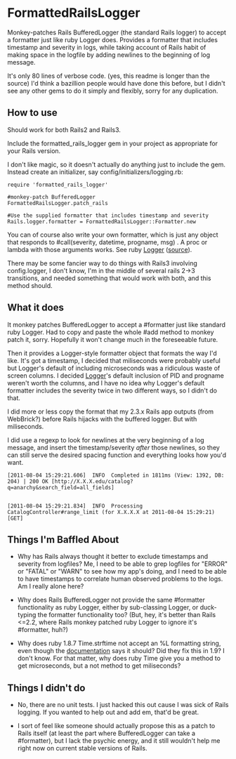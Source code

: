 # FormattedRailsLogger

Monkey-patches Rails BufferedLogger (the standard Rails logger) to accept a formatter just like ruby Logger does. Provides a formatter that includes timestamp and severity in logs, while taking account of Rails habit of making space in the logfile by adding newlines to the beginning of log message. 

It's only 80 lines of verbose code. (yes, this readme is longer than the source) I'd think a bazillion people would have done this before, but I didn't see any other gems to do it simply and flexibly, sorry for any duplication. 

## How to use

Should work for both Rails2 and Rails3. 

Include the formatted_rails_logger gem in your project as appropriate for your Rails version. 

I don't like magic, so it doesn't actually do anything just to include the gem. Instead create an initializer, say config/initializers/logging.rb:

    require 'formatted_rails_logger'
    
    #monkey-patch BufferedLogger
    FormattedRailsLogger.patch_rails
    
    #Use the supplied formatter that includes timestamp and severity
    Rails.logger.formatter = FormattedRailsLogger::Formatter.new
    
You can of course also write your own formatter, which is just any
object that responds to #call(severity, datetime, progname, msg) . A proc or lambda with those arguments works. See ruby [Logger](http://www.ruby-doc.org/stdlib/libdoc/logger/rdoc/classes/Logger.html) ([source](https://github.com/ruby/ruby/blob/trunk/lib/logger.rb)).  
    
There may be some fancier way to do things with Rails3 involving config.logger, I don't know, I'm in the middle of several rails 2->3 transitions, and needed something that would work with both, and this method should. 

## What it does

It monkey patches BufferedLogger to accept a #formatter just like standard ruby Logger. Had to copy and paste the whole #add method to monkey patch it, sorry. Hopefully it won't change much in the foreseeable future. 

Then it provides a Logger-style formatter object that formats the way I'd like. It's got a timestamp, I decided that miliseconds were probably useful but Logger's default of including microseconds was a ridiculous waste of screen columns. I decided [Logger](https://github.com/ruby/ruby/blob/trunk/lib/logger.rb)'s default inclusion of PID and progname weren't worth the columns, and I have no idea why Logger's default formatter includes the severity twice in two different ways, so I didn't do that. 

I did more or less copy the format that my 2.3.x Rails app outputs (from WebBrick?) before Rails hijacks with the buffered logger. But with miliseconds. 

I did use a regexp to look for newlines at the very beginning of a log message, and insert the timestamp/severity _after_ those newlines, so they can still serve the desired spacing function and everything looks how you'd want. 

    [2011-08-04 15:29:21.606]  INFO  Completed in 1811ms (View: 1392, DB: 204) | 200 OK [http://X.X.X.edu/catalog?q=anarchy&search_field=all_fields]


    [2011-08-04 15:29:21.834]  INFO  Processing CatalogController#range_limit (for X.X.X.X at 2011-08-04 15:29:21) [GET]


## Things I'm Baffled About

* Why has Rails always thought it better to exclude timestamps and severity from logfiles? Me, I need to be able to grep logfiles for "ERROR" or "FATAL" or "WARN" to see how my app's doing, and I need to be able to have timestamps to correlate human observed problems to the logs. Am I really alone here? 

* Why does Rails BufferedLogger not provide the same #formatter functionality as ruby Logger, either by sub-classing Logger, or duck-typing the formatter functionality too?  (But, hey, it's better than Rails <=2.2, where Rails monkey patched ruby Logger to ignore it's #formatter, huh?)

* Why does ruby 1.8.7 Time.strftime not accept an %L formatting string, even though the [documentation](http://www.ruby-doc.org/core/classes/Time.html#M000392) says it should? Did they fix this in 1.9? I don't know. For that matter, why does ruby Time give you a method to get microseconds, but a not method to get miliseconds?

## Things I didn't do

* No, there are no unit tests. I just hacked this out cause I was sick of Rails logging. If you wanted to help out and add em, that'd be great.

* I sort of feel like someone should actually propose this as a patch to Rails itself (at least the part where BufferedLogger can take a #formatter), but I lack the psychic energy, and it still wouldn't help me right now on current stable versions of Rails. 


